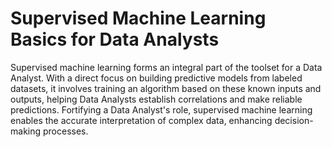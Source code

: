 # Supervised Machine Learning Basics for Data Analysts

Supervised machine learning forms an integral part of the toolset for a Data Analyst. With a direct focus on building predictive models from labeled datasets, it involves training an algorithm based on these known inputs and outputs, helping Data Analysts establish correlations and make reliable predictions. Fortifying a Data Analyst's role, supervised machine learning enables the accurate interpretation of complex data, enhancing decision-making processes.